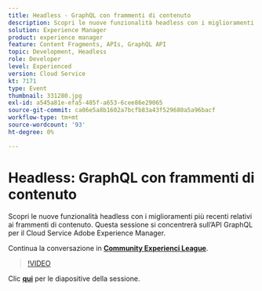 ```yaml
---
title: Headless - GraphQL con frammenti di contenuto
description: Scopri le nuove funzionalità headless con i miglioramenti più recenti relativi ai frammenti di contenuto. Questa sessione si concentrerà sull’API GraphQL per il Cloud Service Adobe Experience Manager. Questa sessione è stata distribuita come parte dell’evento Contenuto Adobe Developers Live.
solution: Experience Manager
product: experience manager
feature: Content Fragments, APIs, GraphQL API
topic: Development, Headless
role: Developer
level: Experienced
version: Cloud Service
kt: 7171
type: Event
thumbnail: 331280.jpg
exl-id: a545a81e-efa5-485f-a653-6cee86e29065
source-git-commit: ca06e5a8b1602a7bcfb83a43f529680a5a96bacf
workflow-type: tm+mt
source-wordcount: '93'
ht-degree: 0%

---
```


# Headless: GraphQL con frammenti di contenuto

Scopri le nuove funzionalità headless con i miglioramenti più recenti relativi ai frammenti di contenuto. Questa sessione si concentrerà sull’API GraphQL per il Cloud Service Adobe Experience Manager.

Continua la conversazione in **[Community Experienci League](http://adobe.ly/36Yd3v6)**.

>[!VIDEO](https://video.tv.adobe.com/v/331280/?quality=12&learn=on&hidetitle=true)

Clic **[qui](/help/adobe-developers-live/assets/headless-graphql-content-fragments.pdf)** per le diapositive della sessione.
